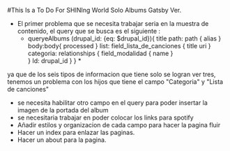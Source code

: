 #This Is a To Do For SHINIng World Solo Albums Gatsby Ver.

- El primer problema que se necesita trabajar seria en la muestra de contenido, el query que se busca es el siguiente :
    * queryeAlbums (drupal_id: {eq: $drupal_id}){
        title
        path: path {
          alias
        }
        body:body{
          processed
        }
        list: field_lista_de_canciones {
          title
          uri
        }
        categoria: relationships {
              field_modalidad {
            name
          }     
          }
        Id: drupal_id
      }
    } *

ya que de los seis tipos de informacion que tiene solo se logran ver tres, tenemos un problema con los hijos que tiene el campo "Categoria" y "Lista de canciones"
- se necesita habilitar otro campo en el query para poder insertar la imagen de la portada del album
- se necesitaria trabajar en poder colocar los links para spotify
- Añadir estilos y organizacion de cada campo para hacer la pagina fluir
- Hacer un index para enlazar las paginas.
- Hacer un about para la pagina.
